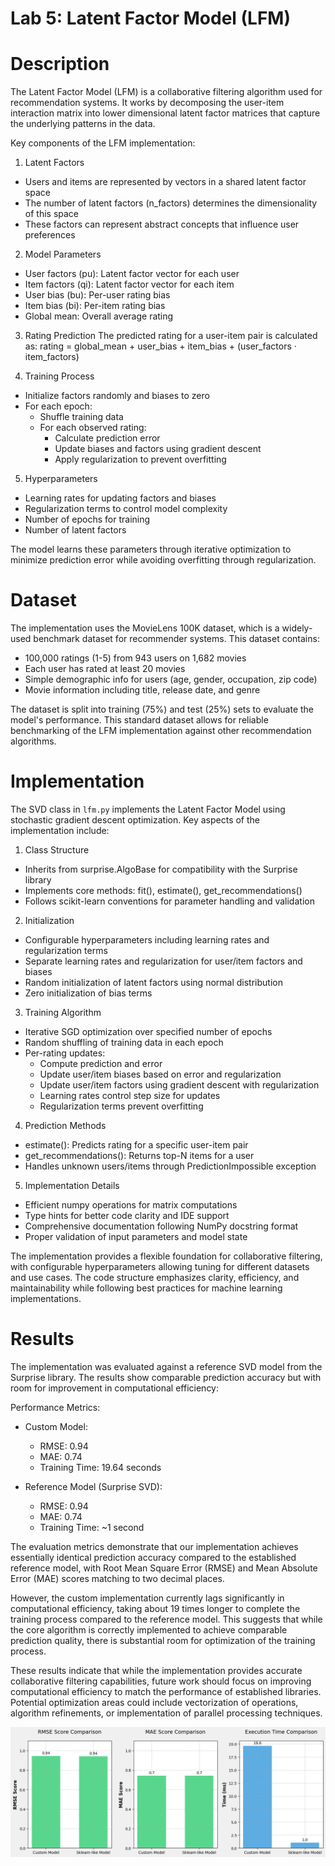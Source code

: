# Lab 5: Latent Factor Model (LFM)

# Description 

The Latent Factor Model (LFM) is a collaborative filtering algorithm used for recommendation systems. It works by decomposing the user-item interaction matrix into lower dimensional latent factor matrices that capture the underlying patterns in the data.

Key components of the LFM implementation:

1. Latent Factors
- Users and items are represented by vectors in a shared latent factor space
- The number of latent factors (n_factors) determines the dimensionality of this space
- These factors can represent abstract concepts that influence user preferences

2. Model Parameters
- User factors (pu): Latent factor vector for each user
- Item factors (qi): Latent factor vector for each item  
- User bias (bu): Per-user rating bias
- Item bias (bi): Per-item rating bias
- Global mean: Overall average rating

3. Rating Prediction
The predicted rating for a user-item pair is calculated as:
rating = global_mean + user_bias + item_bias + (user_factors · item_factors)

4. Training Process
- Initialize factors randomly and biases to zero
- For each epoch:
  - Shuffle training data
  - For each observed rating:
    - Calculate prediction error
    - Update biases and factors using gradient descent
    - Apply regularization to prevent overfitting

5. Hyperparameters
- Learning rates for updating factors and biases
- Regularization terms to control model complexity
- Number of epochs for training
- Number of latent factors

The model learns these parameters through iterative optimization to minimize prediction error while avoiding overfitting through regularization.

# Dataset

The implementation uses the MovieLens 100K dataset, which is a widely-used benchmark dataset for recommender systems. This dataset contains:

- 100,000 ratings (1-5) from 943 users on 1,682 movies
- Each user has rated at least 20 movies
- Simple demographic info for users (age, gender, occupation, zip code)
- Movie information including title, release date, and genre

The dataset is split into training (75%) and test (25%) sets to evaluate the model's performance. This standard dataset allows for reliable benchmarking of the LFM implementation against other recommendation algorithms.

# Implementation 

The SVD class in `lfm.py` implements the Latent Factor Model using stochastic gradient descent optimization. Key aspects of the implementation include:

1. Class Structure
- Inherits from surprise.AlgoBase for compatibility with the Surprise library
- Implements core methods: fit(), estimate(), get_recommendations()
- Follows scikit-learn conventions for parameter handling and validation

2. Initialization
- Configurable hyperparameters including learning rates and regularization terms
- Separate learning rates and regularization for user/item factors and biases
- Random initialization of latent factors using normal distribution
- Zero initialization of bias terms

3. Training Algorithm
- Iterative SGD optimization over specified number of epochs
- Random shuffling of training data in each epoch
- Per-rating updates:
  - Compute prediction and error
  - Update user/item biases based on error and regularization
  - Update user/item factors using gradient descent with regularization
  - Learning rates control step size for updates
  - Regularization terms prevent overfitting

4. Prediction Methods
- estimate(): Predicts rating for a specific user-item pair
- get_recommendations(): Returns top-N items for a user
- Handles unknown users/items through PredictionImpossible exception

5. Implementation Details
- Efficient numpy operations for matrix computations
- Type hints for better code clarity and IDE support
- Comprehensive documentation following NumPy docstring format
- Proper validation of input parameters and model state

The implementation provides a flexible foundation for collaborative filtering, with configurable hyperparameters allowing tuning for different datasets and use cases. The code structure emphasizes clarity, efficiency, and maintainability while following best practices for machine learning implementations.


# Results

The implementation was evaluated against a reference SVD model from the Surprise library. The results show comparable prediction accuracy but with room for improvement in computational efficiency:

Performance Metrics:
- Custom Model:
  * RMSE: 0.94
  * MAE: 0.74
  * Training Time: 19.64 seconds

- Reference Model (Surprise SVD):
  * RMSE: 0.94
  * MAE: 0.74
  * Training Time: ~1 second

The evaluation metrics demonstrate that our implementation achieves essentially identical prediction accuracy compared to the established reference model, with Root Mean Square Error (RMSE) and Mean Absolute Error (MAE) scores matching to two decimal places.

However, the custom implementation currently lags significantly in computational efficiency, taking about 19 times longer to complete the training process compared to the reference model. This suggests that while the core algorithm is correctly implemented to achieve comparable prediction quality, there is substantial room for optimization of the training process.

These results indicate that while the implementation provides accurate collaborative filtering capabilities, future work should focus on improving computational efficiency to match the performance of established libraries. Potential optimization areas could include vectorization of operations, algorithm refinements, or implementation of parallel processing techniques.

![](images/image.png)

